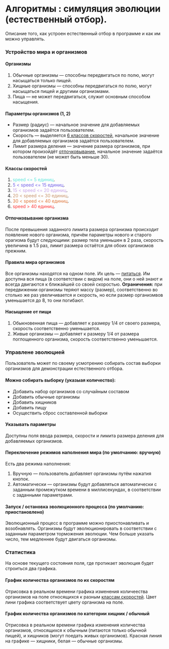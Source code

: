 # Алгоритмы : симуляция эволюции (естественный отбор).

Описание того, как устроен естественный отбор в программе и как им можно управлять.

### Устройство мира и организмов

#### Организмы
1. Обычные организмы — способны передвигаться по полю, могут насыщаться только пищей.
2. Хищные организмы — способны передвигаться по полю, могут насыщаться пищей и другими организмами.
3. Пища — не может передвигаться, служит основным способом насыщения.

#### Параметры организмов (1, 2)
- Размер (радиус) — начальное значение для добавляемых организмов задаётся пользователем.
- Скорость — выделяется [6 классов скоростей](#классы-скоростей), начальное значение для добавляемых организмов задаётся пользователем.
- Лимит размера деления — значение размера организмов, при котором произойдёт [отпочковывание](#отпочковывание-организма), начальное значение задаётся пользователем (не может быть меньше 30).

#### Классы скоростей
1. <span style="color:#5DE5DA">speed <= 5 единиц</span>.
2. <span style="color:#7160E8">5 < speed <= 15 единиц</span>.
3. <span style="color:#C8A4E8">15 < speed <= 20 единиц</span>.
4. <span style="color:#C8956D">20 < speed <= 30 единиц</span>.
5. <span style="color:#DF763A">30 < speed <= 40 единиц</span>.
6. <span style="color:#FF3535">speed > 40 единиц</span>.

#### Отпочковывание организма
После превышения заданного лимита размера организма происходит появление нового организма, причём параметры нового и старого орагизма будут следующими: размер тела уменьшен в 2 раза, скорость увеличина в 1.5 раз, лимит размера остаётся для обоих организмов прежним.

#### Правила мира организмов
Все организмы находятся на одном поле. Их цель — [питаться](#насыщение-от-пищи). Им доступна вся пища (в соответствии с видом) на поле, они о ней знают и всегда двигаются к ближайшей со своей скоростью. **Ограничения:** при передвижении организмы теряют массу (размер), соответственно во столько же раз увеличивается и скорость, но если размер организмвов уменьшается до 8, то они погибают.

#### Насыщение от пищи
1. Обыкновенная пища — добавляет к размеру 1/4 от своего размера, скорость соответственно уменьшается.
2. Живые организмы — добавляет к размеру 1/4 от размера поглощенного организма, скорость соответственно уменьшается.

### Управлене эволюцией

Пользователь может по своему усмотрению собирать состав выборки организмов для демонстрации естественного отбора.

#### Можно собирать выборку (указыая количество):
- Добавить набор организмов со случайным составом
- Добавить обычные организмы
- Добавить хищников
- Добавить пищу
- Осуществить сброс составленной выборки

#### Указывать параметры
Доступны поля ввода размера, скорости и лимита размера деления для добавляемых организмов.

#### Переключение режимов наполнения мира (по умолчанию: вручную)
Есть два режима наполнения:
1. Вручную — пользователь добавляет организмы путём нажатия кнопок.
2. Автоматически — организмы будут добавляться автоматически с заданным промежутком времени в миллисекундах, в соответствии с заданными параметрами.

#### Запуск / остановка эволюционного процесса (по умолчанию: приостановлено)
Эволюционный процесс в программе можно приостонавливать и возобнавлять. Организмы будут эволюционировать в соответствии с заданным параметром торможения эволюции. Чем больше указать число, тем медленнее будут двигаться организмы.

### Статистика
На основе текущего состояния поля, где протикает эволюция будет строиться два графика.

#### График количества организмов по их скоростям
Отрисовка в реальном времени графика изменения количеества организмов на поле относящихся к разным [классам скоростей](#классы-скоростей). Цвет лини графика соответствует цвету организма на поле.

#### График количества организмов по категории хищник / обычный
Отрисовка в реальном времени графика изменения количества организмов, относящихся к обычным (питаются только обычной пищей), и хищников (могут поедать живых организмов). Красная линия на графике — хищники, белая — обычные организмы.